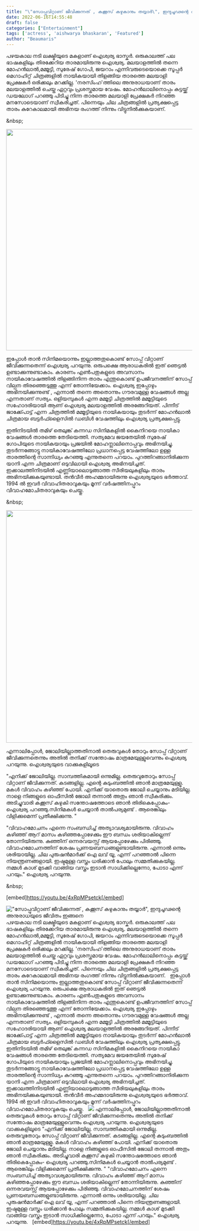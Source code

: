 ```yaml
---
title: "\"സോപ്പുവിറ്റാണ്‌ ജീവിക്കുന്നത് , കക്കൂസ് കഴുകാനും തയ്യാർ\", ഇന്ദുചൂഢന്റെ അനുരാധയുടെ ജീവിതം ഇങ്ങനെ"
date: 2022-06-16T14:55:48
draft: false
categories: ["Entertainment"]
tags: ['actress', 'aishwarya bhaskaran', 'Featured']
author: "Beaumaris"
---
```


പഴയകാല നടി ലക്ഷ്മിയുടെ മകളാണ് ഐശ്വര്യ ഭാസ്കർ. ഒരുകാലത്ത് പല ഭാഷകളിലും തിരക്കേറിയ താരമായിരുന്നു ഐശ്വര്യ. മലയാളത്തിൽ തന്നെ മോഹൻലാൽ,മമ്മൂട്ടി, സുരേഷ് ഗോപി, ജയറാം എന്നിവരുടെയൊക്കെ സൂപ്പർ മെഗാഹിറ്റ് ചിത്രങ്ങളിൽ നായികയായി തിളങ്ങിയ താരത്തെ മലയാളി പ്രേക്ഷകർ ഒരിക്കലും മറക്കില്ല. 'നരസിംഹ'ത്തിലെ അനുരാധയാണ് താരം മലയാളത്തിൽ ചെയ്ത ഏറ്റവും പ്രശസ്തമായ വേഷം. മോഹൻലാലിനൊപ്പം കട്ടയ്ക്ക് ഡയലോഗ് പറഞ്ഞു പിടിച്ചു നിന്ന താരത്തെ മലയാളി പ്രേക്ഷകർ നിറഞ്ഞ മനസോടെയാണ് സ്വീകരിച്ചത്. പിന്നെയും ചില ചിത്രങ്ങളിൽ പ്രത്യക്ഷപ്പെട്ട താരം കുറേകാലമായി അഭിനയ രംഗത്ത് നിന്നും വിട്ടുനിൽക്കുകയാണ്.

&amp;nbsp;

<img class="size-full wp-image-339615 aligncenter" src="https://cdn.boolokam.com/articles/2022/06/geg444.jpg" alt="" width="600" height="600" />

ഇപ്പോൾ താൻ സിനിമയൊന്നും ഇല്ലാത്തതുകൊണ്ട് സോപ്പ് വിറ്റാണ് ജീവിക്കുന്നതെന്ന് ഐശ്വര്യ പറയുന്നു. ഒരുപക്ഷെ ആരാധകരിൽ ഇത് ഞെട്ടൽ ഉണ്ടാക്കുന്നുണ്ടാകാം. കാരണം എൺപതുകളുടെ അവസാനം നായികാവേഷത്തിൽ തിളങ്ങിനിന്ന താരം എന്തുകൊണ്ട് ഉപജീവനത്തിന് സോപ്പ് വില്പന തിരഞ്ഞെടുത്തു എന്ന് തോന്നിയേക്കാം. ഐശ്വര്യ ഇപ്പോഴും അഭിനയിക്കുന്നുണ്ട് , എന്നാൽ തന്നെ അതൊന്നും ഗൗരവമുള്ള വേഷങ്ങൾ അല്ല എന്നതാണ് സത്യം. ഒളിയമ്പുകൾ എന്ന മമ്മൂട്ടി ചിത്രത്തിൽ മമ്മൂട്ടിയുടെ സഹോദരിയായി ആണ് ഐശ്വര്യ മലയാളത്തിൽ അരങ്ങേറിയത്. പിന്നീട് ജാക്ക്പോട്ട് എന്ന ചിത്രത്തിൽ മമ്മൂട്ടിയുടെ നായികയായും തുടർന്ന് മോഹൻലാൽ ചിത്രമായ ബട്ടർഫ്ളൈസിൽ ഡബിൾ വേഷത്തിലും ഐശ്വര്യ പ്രത്യക്ഷപ്പെട്ടു.

ഇതിനിടയിൽ തമിഴ് തെലുങ്ക് കന്നഡ സിനിമകളിൽ കൈനിറയെ നായികാ വേഷങ്ങൾ താരത്തെ തേടിയെത്തി. സത്യമേവ ജയതേയിൽ സുരേഷ് ഗോപിയുടെ നായികയായും പ്രജയിൽ മോഹന്ലാലിനൊപ്പവും അഭിനയിച്ചു. തുടർന്നങ്ങോട്ടു നായികാവേഷത്തിലോ പ്രധാനപ്പെട്ട വേഷത്തിലോ ഉള്ള താരത്തിന്റെ സാന്നിധ്യം കുറഞ്ഞു എന്നുതന്നെ പറയാം. പുറത്തിറങ്ങാനിരിക്കുന്ന യാനി എന്ന ചിത്രമാണ് ഒടുവിലായി ഐശ്വര്യ അഭിനയിച്ചത്. ഇക്കാലത്തിനിടയിൽ എണ്ണിയാലൊടുങ്ങാത്ത സീരിയലുകളിലും താരം അഭിനയിക്കുകയുണ്ടായി. തന്‍വീര്‍ അഹമ്മദായിരുന്നു ഐശ്വര്യയുടെ ഭര്‍ത്താവ്. 1994 ല്‍ ഇവര്‍ വിവാഹിതരാവുകയും മൂന്ന് വര്‍ഷത്തിനപ്പുറം വിവാഹമോചിതരാവുകയും ചെയ്തു.

&amp;nbsp;

<img class="wp-image-339616 aligncenter" src="https://cdn.boolokam.com/articles/2022/06/hrhrhh-1.jpg" alt="" width="630" height="630" />

എന്നാലിപ്പോൾ, ജോലിയില്ലാത്തതിനാല്‍ തെരുവുകള്‍ തോറും സോപ്പ് വിറ്റാണ് ജീവിക്കുന്നതെന്നും അതില്‍ തനിക്ക് സന്തോഷം മാത്രമേയുള്ളുവെന്നും ഐശ്വര്യ പറയുന്നു. ഐശ്വര്യയുടെ വാക്കുകളിലൂടെ

"എനിക്ക് ജോലിയില്ല. സാമ്പത്തികമായി ഒന്നുമില്ല. തെരുവുതോറും സോപ്പ് വിറ്റാണ് ജീവിക്കുന്നത്. കടങ്ങളില്ല. എന്റെ കുടുംബത്തില്‍ ഞാന്‍ മാത്രമേയുള്ളൂ. മകള്‍ വിവാഹം കഴിഞ്ഞ് പോയി. എനിക്ക് യാതൊരു ജോലി ചെയ്യാനും മടിയില്ല. നാളെ നിങ്ങളുടെ ഓഫീസില്‍ ജോലി തന്നാല്‍ അതും ഞാന്‍ സ്വീകരിക്കും. അടിച്ചുവാരി കക്കൂസ് കഴുകി സന്തോഷത്തോടെ ഞാന്‍ തിരികെപ്പോകും- ഐശ്വര്യ പറഞ്ഞു.സിനിമകള്‍ ചെയ്യാന്‍ താല്‍പര്യമുണ്ട് . ആരെങ്കിലും വിളിക്കുമെന്ന് പ്രതീക്ഷിക്കുന്നു. "

"വിവാഹമോചനം എന്നെ സംബന്ധിച്ച് അത്യാവശ്യമായിരുന്നു. വിവാഹം കഴിഞ്ഞ് ആറ് മാസം കഴിഞ്ഞപ്പോഴേക്കും ഈ ബന്ധം ശരിയാകില്ലെന്ന് തോന്നിയിരുന്നു. കുഞ്ഞിന് ഒന്നരവയസ്സ് ആയപ്പോഴേക്കും പിരിഞ്ഞു. വിവാഹമോചനത്തിന് ശേഷം പ്രണയബന്ധങ്ങളുണ്ടായിരുന്നു. എന്നാല്‍ ഒന്നും ശരിയായില്ല. ചില പുരുഷന്‍മാര്‍ക്ക് ഐ ലവ് യൂ, എന്ന് പറഞ്ഞാല്‍ പിന്നെ നിയന്ത്രണങ്ങളായി. ഇഷ്ടമുള്ള വസ്ത്രം ധരിക്കാന്‍ പോലും സമ്മതിക്കുകയില്ല. നമ്മള്‍ കാശ് മുടക്കി വാങ്ങിയ വസ്ത്രം ഇടാന്‍ സാധിക്കില്ലെന്നോ, പോടാ എന്ന് പറയും." ഐശ്വര്യ പറയുന്നു.

&amp;nbsp;

[embed]https://youtu.be/4xRpMPsetck[/embed]


!["സോപ്പുവിറ്റാണ്‌ ജീവിക്കുന്നത് , കക്കൂസ് കഴുകാനും തയ്യാർ", ഇന്ദുചൂഢന്റെ അനുരാധയുടെ ജീവിതം ഇങ്ങനെ](https://cdn.boolokam.com/articles/2022/06/geg444.jpg)പഴയകാല നടി ലക്ഷ്മിയുടെ മകളാണ് ഐശ്വര്യ ഭാസ്കർ. ഒരുകാലത്ത് പല ഭാഷകളിലും തിരക്കേറിയ താരമായിരുന്നു ഐശ്വര്യ. മലയാളത്തിൽ തന്നെ മോഹൻലാൽ,മമ്മൂട്ടി, സുരേഷ് ഗോപി, ജയറാം എന്നിവരുടെയൊക്കെ സൂപ്പർ മെഗാഹിറ്റ് ചിത്രങ്ങളിൽ നായികയായി തിളങ്ങിയ താരത്തെ മലയാളി പ്രേക്ഷകർ ഒരിക്കലും മറക്കില്ല. 'നരസിംഹ'ത്തിലെ അനുരാധയാണ് താരം മലയാളത്തിൽ ചെയ്ത ഏറ്റവും പ്രശസ്തമായ വേഷം. മോഹൻലാലിനൊപ്പം കട്ടയ്ക്ക് ഡയലോഗ് പറഞ്ഞു പിടിച്ചു നിന്ന താരത്തെ മലയാളി പ്രേക്ഷകർ നിറഞ്ഞ മനസോടെയാണ് സ്വീകരിച്ചത്. പിന്നെയും ചില ചിത്രങ്ങളിൽ പ്രത്യക്ഷപ്പെട്ട താരം കുറേകാലമായി അഭിനയ രംഗത്ത് നിന്നും വിട്ടുനിൽക്കുകയാണ്. &nbsp; ഇപ്പോൾ താൻ സിനിമയൊന്നും ഇല്ലാത്തതുകൊണ്ട് സോപ്പ് വിറ്റാണ് ജീവിക്കുന്നതെന്ന് ഐശ്വര്യ പറയുന്നു. ഒരുപക്ഷെ ആരാധകരിൽ ഇത് ഞെട്ടൽ ഉണ്ടാക്കുന്നുണ്ടാകാം. കാരണം എൺപതുകളുടെ അവസാനം നായികാവേഷത്തിൽ തിളങ്ങിനിന്ന താരം എന്തുകൊണ്ട് ഉപജീവനത്തിന് സോപ്പ് വില്പന തിരഞ്ഞെടുത്തു എന്ന് തോന്നിയേക്കാം. ഐശ്വര്യ ഇപ്പോഴും അഭിനയിക്കുന്നുണ്ട് , എന്നാൽ തന്നെ അതൊന്നും ഗൗരവമുള്ള വേഷങ്ങൾ അല്ല എന്നതാണ് സത്യം. ഒളിയമ്പുകൾ എന്ന മമ്മൂട്ടി ചിത്രത്തിൽ മമ്മൂട്ടിയുടെ സഹോദരിയായി ആണ് ഐശ്വര്യ മലയാളത്തിൽ അരങ്ങേറിയത്. പിന്നീട് ജാക്ക്പോട്ട് എന്ന ചിത്രത്തിൽ മമ്മൂട്ടിയുടെ നായികയായും തുടർന്ന് മോഹൻലാൽ ചിത്രമായ ബട്ടർഫ്ളൈസിൽ ഡബിൾ വേഷത്തിലും ഐശ്വര്യ പ്രത്യക്ഷപ്പെട്ടു. ഇതിനിടയിൽ തമിഴ് തെലുങ്ക് കന്നഡ സിനിമകളിൽ കൈനിറയെ നായികാ വേഷങ്ങൾ താരത്തെ തേടിയെത്തി. സത്യമേവ ജയതേയിൽ സുരേഷ് ഗോപിയുടെ നായികയായും പ്രജയിൽ മോഹന്ലാലിനൊപ്പവും അഭിനയിച്ചു. തുടർന്നങ്ങോട്ടു നായികാവേഷത്തിലോ പ്രധാനപ്പെട്ട വേഷത്തിലോ ഉള്ള താരത്തിന്റെ സാന്നിധ്യം കുറഞ്ഞു എന്നുതന്നെ പറയാം. പുറത്തിറങ്ങാനിരിക്കുന്ന യാനി എന്ന ചിത്രമാണ് ഒടുവിലായി ഐശ്വര്യ അഭിനയിച്ചത്. ഇക്കാലത്തിനിടയിൽ എണ്ണിയാലൊടുങ്ങാത്ത സീരിയലുകളിലും താരം അഭിനയിക്കുകയുണ്ടായി. തന്‍വീര്‍ അഹമ്മദായിരുന്നു ഐശ്വര്യയുടെ ഭര്‍ത്താവ്. 1994 ല്‍ ഇവര്‍ വിവാഹിതരാവുകയും മൂന്ന് വര്‍ഷത്തിനപ്പുറം വിവാഹമോചിതരാവുകയും ചെയ്തു. &nbsp; ![](https://cdn.boolokam.com/articles/2022/06/hrhrhh-1.jpg) എന്നാലിപ്പോൾ, ജോലിയില്ലാത്തതിനാല്‍ തെരുവുകള്‍ തോറും സോപ്പ് വിറ്റാണ് ജീവിക്കുന്നതെന്നും അതില്‍ തനിക്ക് സന്തോഷം മാത്രമേയുള്ളുവെന്നും ഐശ്വര്യ പറയുന്നു. ഐശ്വര്യയുടെ വാക്കുകളിലൂടെ "എനിക്ക് ജോലിയില്ല. സാമ്പത്തികമായി ഒന്നുമില്ല. തെരുവുതോറും സോപ്പ് വിറ്റാണ് ജീവിക്കുന്നത്. കടങ്ങളില്ല. എന്റെ കുടുംബത്തില്‍ ഞാന്‍ മാത്രമേയുള്ളൂ. മകള്‍ വിവാഹം കഴിഞ്ഞ് പോയി. എനിക്ക് യാതൊരു ജോലി ചെയ്യാനും മടിയില്ല. നാളെ നിങ്ങളുടെ ഓഫീസില്‍ ജോലി തന്നാല്‍ അതും ഞാന്‍ സ്വീകരിക്കും. അടിച്ചുവാരി കക്കൂസ് കഴുകി സന്തോഷത്തോടെ ഞാന്‍ തിരികെപ്പോകും- ഐശ്വര്യ പറഞ്ഞു.സിനിമകള്‍ ചെയ്യാന്‍ താല്‍പര്യമുണ്ട് . ആരെങ്കിലും വിളിക്കുമെന്ന് പ്രതീക്ഷിക്കുന്നു. " "വിവാഹമോചനം എന്നെ സംബന്ധിച്ച് അത്യാവശ്യമായിരുന്നു. വിവാഹം കഴിഞ്ഞ് ആറ് മാസം കഴിഞ്ഞപ്പോഴേക്കും ഈ ബന്ധം ശരിയാകില്ലെന്ന് തോന്നിയിരുന്നു. കുഞ്ഞിന് ഒന്നരവയസ്സ് ആയപ്പോഴേക്കും പിരിഞ്ഞു. വിവാഹമോചനത്തിന് ശേഷം പ്രണയബന്ധങ്ങളുണ്ടായിരുന്നു. എന്നാല്‍ ഒന്നും ശരിയായില്ല. ചില പുരുഷന്‍മാര്‍ക്ക് ഐ ലവ് യൂ, എന്ന് പറഞ്ഞാല്‍ പിന്നെ നിയന്ത്രണങ്ങളായി. ഇഷ്ടമുള്ള വസ്ത്രം ധരിക്കാന്‍ പോലും സമ്മതിക്കുകയില്ല. നമ്മള്‍ കാശ് മുടക്കി വാങ്ങിയ വസ്ത്രം ഇടാന്‍ സാധിക്കില്ലെന്നോ, പോടാ എന്ന് പറയും." ഐശ്വര്യ പറയുന്നു. &nbsp; [embed]https://youtu.be/4xRpMPsetck[/embed]
